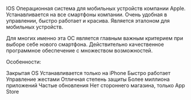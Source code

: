 IOS
Операционная система для мобильных устройств компании Apple. Устанавливается на все смартфоны компании. Очень удобная в управлении, быстро работает и красива. Является эталоном для мобильных устройств.



Для многих именно эта ОС является главным важным критерием при выборе себе нового смартфона. Действительно качественное программное обеспечение с множеством возможностей.

Особенности:

Закрытая OS
Устанавливается только на iPhone
Быстро работает
Управление жестами
Отличная степень защиты
Более миллиона приложений
Частые обновления
Нет стороннего магазина, только App Store